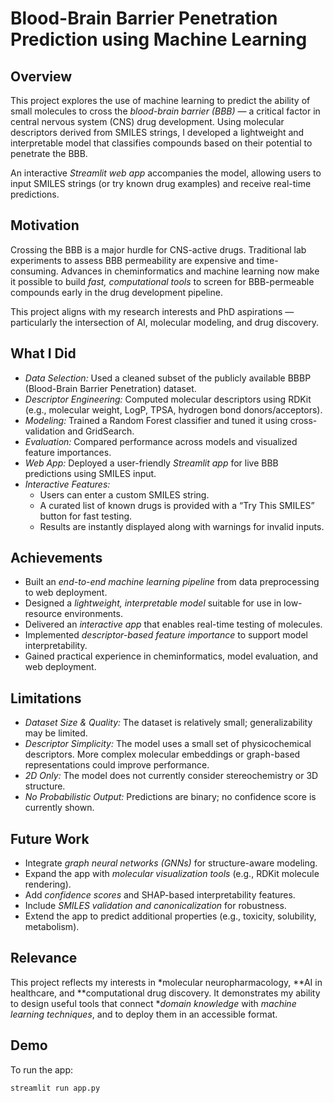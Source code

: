 # Blood-Brain Barrier Penetration Prediction using Machine Learning

## Overview

This project explores the use of machine learning to predict the ability of small molecules to cross the *blood-brain barrier (BBB)* — a critical factor in central nervous system (CNS) drug development. Using molecular descriptors derived from SMILES strings, I developed a lightweight and interpretable model that classifies compounds based on their potential to penetrate the BBB.

An interactive *Streamlit web app* accompanies the model, allowing users to input SMILES strings (or try known drug examples) and receive real-time predictions.


## Motivation

Crossing the BBB is a major hurdle for CNS-active drugs. Traditional lab experiments to assess BBB permeability are expensive and time-consuming. Advances in cheminformatics and machine learning now make it possible to build *fast, computational tools* to screen for BBB-permeable compounds early in the drug development pipeline.

This project aligns with my research interests and PhD aspirations — particularly the intersection of AI, molecular modeling, and drug discovery.


## What I Did

- *Data Selection:* Used a cleaned subset of the publicly available BBBP (Blood-Brain Barrier Penetration) dataset.
- *Descriptor Engineering:* Computed molecular descriptors using RDKit (e.g., molecular weight, LogP, TPSA, hydrogen bond donors/acceptors).
- *Modeling:* Trained a Random Forest classifier and tuned it using cross-validation and GridSearch.
- *Evaluation:* Compared performance across models and visualized feature importances.
- *Web App:* Deployed a user-friendly *Streamlit app* for live BBB predictions using SMILES input.
- *Interactive Features:*
  - Users can enter a custom SMILES string.
  - A curated list of known drugs is provided with a “Try This SMILES” button for fast testing.
  - Results are instantly displayed along with warnings for invalid inputs.


## Achievements

- Built an *end-to-end machine learning pipeline* from data preprocessing to web deployment.
- Designed a *lightweight, interpretable model* suitable for use in low-resource environments.
- Delivered an *interactive app* that enables real-time testing of molecules.
- Implemented *descriptor-based feature importance* to support model interpretability.
- Gained practical experience in cheminformatics, model evaluation, and web deployment.


## Limitations

- *Dataset Size & Quality:* The dataset is relatively small; generalizability may be limited.
- *Descriptor Simplicity:* The model uses a small set of physicochemical descriptors. More complex molecular embeddings or graph-based representations could improve performance.
- *2D Only:* The model does not currently consider stereochemistry or 3D structure.
- *No Probabilistic Output:* Predictions are binary; no confidence score is currently shown.


## Future Work

- Integrate *graph neural networks (GNNs)* for structure-aware modeling.
- Expand the app with *molecular visualization tools* (e.g., RDKit molecule rendering).
- Add *confidence scores* and SHAP-based interpretability features.
- Include *SMILES validation and canonicalization* for robustness.
- Extend the app to predict additional properties (e.g., toxicity, solubility, metabolism).


## Relevance

This project reflects my interests in *molecular neuropharmacology, **AI in healthcare, and **computational drug discovery. It demonstrates my ability to design useful tools that connect **domain knowledge* with *machine learning techniques*, and to deploy them in an accessible format.


## Demo

To run the app:

```bash
streamlit run app.py